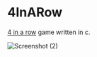 # 4InARow

[4 in a row](https://en.wikipedia.org/wiki/Connect_Four) game written in c.


![Screenshot (2)](https://user-images.githubusercontent.com/34707669/70854471-e2758f80-1ec4-11ea-8cc0-6b0693dddc43.png)

